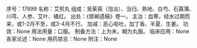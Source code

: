 序号：17899
名称：艾煎丸
组成：吴茱萸（泡淡）、当归、熟地、白芍、石菖蒲、川芎、人参、艾叶、橘红。
出处：《邯郸遗稿》卷一。
主治：血寒，经水过期而来，或1-2月不至，或3-4月不行。
加减：恶心呕吐，加丁香、半夏、生姜。
功效：None
用法用量：口服。
制备方法：上为末，糊为丸服。
临床应用：None
各家论述：None
用药禁忌：None
附注：None
